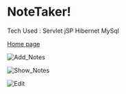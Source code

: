 # NoteTaker!
Tech Used : 
        Servlet 
        jSP
        Hibernet
        MySql


[Home page](https://user-images.githubusercontent.com/73575692/198017853-f6abf21b-22a4-40c6-927e-83c84f4f912a.PNG)

![Add_Notes](https://user-images.githubusercontent.com/73575692/198017905-1dcdb20b-3199-41aa-bfe9-a4323c7129e0.PNG)

![Show_Notes](https://user-images.githubusercontent.com/73575692/198017911-34508fed-e5fd-4644-ab98-5d3fd2951563.PNG)

![Edit](https://user-images.githubusercontent.com/73575692/198017909-712db574-c874-4c92-9122-c52e433e4e88.PNG)


